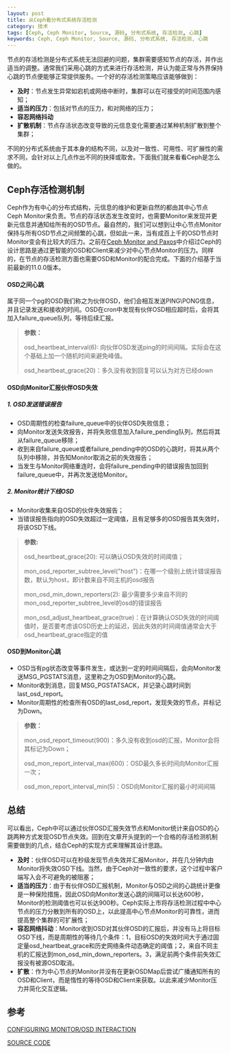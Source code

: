```yaml
---
layout: post
title: 从Ceph看分布式系统存活检测
category: 技术
tags: [Ceph, Ceph Monitor, Source, 源码, 分布式系统, 存活检测, 心跳]
keywords: Ceph, Ceph Monitor, Source, 源码, 分布式系统, 存活检测, 心跳
---
```


节点的存活检测是分布式系统无法回避的问题，集群需要感知节点的存活，并作出适当的调整。通常我们采用心跳的方式来进行存活检测，并认为能正常与外界保持心跳的节点便能够正常提供服务。一个好的存活检测策略应该能够做到：

- **及时**：节点发生异常如宕机或网络中断时，集群可以在可接受的时间范围内感知；
- **适当的压力**：包括对节点的压力，和对网络的压力；
- **容忍网络抖动**
- **扩散机制**：节点存活状态改变导致的元信息变化需要通过某种机制扩散到整个集群；

不同的分布式系统由于其本身的结构不同，以及对一致性、可用性、可扩展性的需求不同，会针对以上几点作出不同的抉择或取舍。下面我们就来看看Ceph是怎么做的。



## **Ceph存活检测机制**

Ceph作为有中心的分布式结构，元信息的维护和更新自然的都由其中心节点Ceph Monitor来负责。节点的存活状态发生改变时，也需要Monitor来发现并更新元信息并通知给所有的OSD节点。最自然的，我们可以想到让中心节点Monitor保持与所有OSD节点之间频繁的心跳，但如此一来，当有成百上千的OSD节点时Monitor变会有比较大的压力。之前在[Ceph Monitor and Paxos](http://catkang.github.io/2016/07/17/ceph-monitor-and-paxos.html)中介绍过Ceph的设计思路是通过更智能的OSD和Client来减少对中心节点Monitor的压力。同样的，在节点的存活检测方面也需要OSD和Monitor的配合完成。下面的介绍基于当前最新的11.0.0版本。



#### **OSD之间心跳**

属于同一个pg的OSD我们称之为伙伴OSD，他们会相互发送PING\PONG信息，并且记录发送和接收的时间。OSD在cron中发现有伙伴OSD相应超时后，会将其加入failure_queue队列，等待后续汇报。

> **参数：**
>
> osd_heartbeat_interval(6): 向伙伴OSD发送ping的时间间隔。实际会在这个基础上加一个随机时间来避免峰值。
>
> osd_heartbeat_grace(20)：多久没有收到回复可以认为对方已经down



#### **OSD向Monitor汇报伙伴OSD失效**

##### **1. OSD发送错误报告**

- OSD周期性的检查failure_queue中的伙伴OSD失败信息；
- 向Monitor发送失效报告，并将失败信息加入failure_pending队列，然后将其从failure_queue移除；
- 收到来自failure_queue或者failure_pending中的OSD的心跳时，将其从两个队列中移除，并告知Monitor取消之前的失效报告；
- 当发生与Monitor网络重连时，会将failure_pending中的错误报告加回到failure_queue中，并再次发送给Monitor。

##### **2. Monitor统计下线OSD**

- Monitor收集来自OSD的伙伴失效报告；
- 当错误报告指向的OSD失效超过一定阈值，且有足够多的OSD报告其失效时，将该OSD下线。

> **参数:**
>
> osd_heartbeat_grace(20): 可以确认OSD失效的时间阈值；
>
> mon_osd_reporter_subtree_level("host")：在哪一个级别上统计错误报告数，默认为host，即计数来自不同主机的osd报告
>
> mon_osd_min_down_reporters(2): 最少需要多少来自不同的mon_osd_reporter_subtree_level的osd的错误报告
>
> mon_osd_adjust_heartbeat_grace(true)：在计算确认OSD失效的时间阈值时，是否要考虑该OSD历史上的延迟，因此失效的时间阈值通常会大于osd_heartbeat_grace指定的值



#### **OSD到Monitor心跳**

- OSD当有pg状态改变等事件发生，或达到一定的时间间隔后，会向Monitor发送MSG_PGSTATS消息，这里称之为OSD到Monitor的心跳。
- Monitor收到消息，回复MSG_PGSTATSACK，并记录心跳时间到last_osd_report。
- Monitor周期性的检查所有OSD的last_osd_report，发现失效的节点，并标记为Down。

> **参数：**
>
> mon_osd_report_timeout(900)：多久没有收到osd的汇报，Monitor会将其标记为Down；
>
> osd_mon_report_interval_max(600)：OSD最久多长时间向Monitor汇报一次；
>
> osd_mon_report_interval_min(5)：OSD向Monitor汇报的最小时间间隔



## **总结**

可以看出，Ceph中可以通过伙伴OSD汇报失效节点和Monitor统计来自OSD的心跳两种方式发现OSD节点失效。回到在文章开头提到的一个合格的存活检测机制需要做到的几点，结合Ceph的实现方式来理解其设计思路。

- **及时**：伙伴OSD可以在秒级发现节点失效并汇报Monitor，并在几分钟内由Monitor将失效OSD下线。当然，由于Ceph对一致性的要求，这个过程中客户端写入会不可避免的被阻塞；
- **适当的压力**：由于有伙伴OSD汇报机制，Monitor与OSD之间的心跳统计更像是一种保险措施，因此OSD向Monitor发送心跳的间隔可以长达600秒，Monitor的检测阈值也可以长达900秒。Ceph实际上市将存活检测过程中中心节点的压力分散到所有的OSD上，以此提高中心节点Monitor的可靠性，进而提高整个集群的可扩展性；
- **容忍网络抖动**：Monitor收到OSD对其伙伴OSD的汇报后，并没有马上将目标OSD下线，而是周期性的等待几个条件：1，目标OSD的失效时间大于通过固定量osd_heartbeat_grace和历史网络条件动态确定的阈值；2，来自不同主机的汇报达到mon_osd_min_down_reporters。3，满足前两个条件前失效汇报没有被源OSD取消。
- **扩散**：作为中心节点的Monitor并没有在更新OSDMap后尝试广播通知所有的OSD和Client，而是惰性的等待OSD和Client来获取。以此来减少Monitor压力并简化交互逻辑。


## **参考**

[CONFIGURING MONITOR/OSD INTERACTION](http://docs.ceph.com/docs/master/rados/configuration/mon-osd-interaction/)

[SOURCE CODE](https://github.com/ceph/ceph/tree/v11.0.0)



